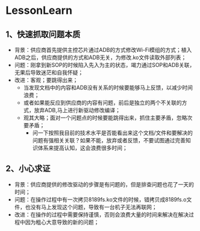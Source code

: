 # LessonLearn

## 1、快速抓取问题本质

- 背景：供应商首先提供主控芯片通过ADB的方式修改Wi-Fi模组的方式；植入ADB之后，供应商提供的方式和ADB无关，为修改.ko文件读取外部列表；
- 问题：刚拿到新SOP的时候陷入先入为主的状态，竭力通过SOP和ADB关联，无果后导致迷茫和自我怀疑；
- 改进：客观；要跳得出来；
  - 当发现文档中的内容和ADB没有关系的时候要能够马上反馈，以减少时间浪费；
  - 或者如果能反应到供应商的内容有问题，前后是独立的两个不关联的方式，放弃ADB,马上进行新驱动修改编译；
  - 观其大略；面对一个问题点的时候要能跳得出来，抓住主要矛盾，忽略次要矛盾；
    - 问一下按照我目前的技术水平是否能看出来这个文档/文件和要解决的问题有强相关关联？如果不能，放弃或者反馈，不要试图通过完善知识体系来提高认知，这会浪费很多时间；

## 2、小心求证

- 背景：供应商提供的修改驱动的步骤是有问题的，但是排查问题也花了一天的时间；
- 问题：在操作过程中有一次拷贝8189fs.ko文件的时候，错拷贝成8189fs.o文件，也没有马上发现这个问题，导致有一台机子无法再联网；
- 改进：在操作的过程中需要保持谨慎，否则会浪费大量的时间来解决在解决过程中因为粗心大意导致的新的问题；
